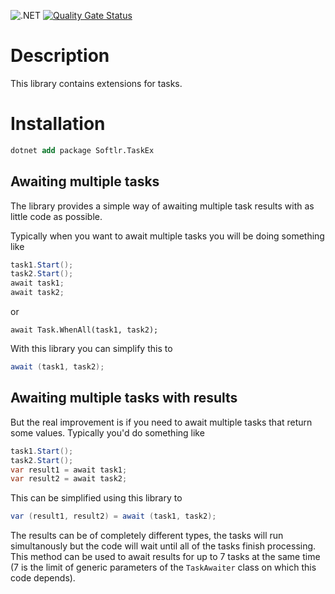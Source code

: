 ![.NET](https://github.com/Softlr/TaskEx/actions/workflows/dotnet.yml/badge.svg)
[![Quality Gate Status](https://sonarcloud.io/api/project_badges/measure?project=taskex&metric=alert_status)](https://sonarcloud.io/summary/new_code?id=taskex)

# Description
This library contains extensions for tasks.

# Installation
```ps
dotnet add package Softlr.TaskEx
```

## Awaiting multiple tasks
The library provides a simple way of awaiting multiple task results with as little code as possible.

Typically when you want to await multiple tasks you will be doing something like
```csharp
task1.Start();
task2.Start();
await task1;
await task2;
```
or
```
await Task.WhenAll(task1, task2);
```

With this library you can simplify this to
```csharp
await (task1, task2);
```

## Awaiting multiple tasks with results
But the real improvement is if you need to await multiple tasks that return some values.
Typically you'd do something like
```csharp
task1.Start();
task2.Start();
var result1 = await task1;
var result2 = await task2;
```

This can be simplified using this library to
```csharp
var (result1, result2) = await (task1, task2);
```

The results can be of completely different types, the tasks will run simultanously but the code will wait until all of the tasks finish processing.
This method can be used to await results for up to 7 tasks at the same time (7 is the limit of generic parameters of the `TaskAwaiter` class on which this code depends).
